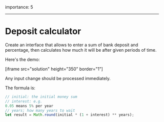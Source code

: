 importance: 5

---

# Deposit calculator

Create an interface that allows to enter a sum of bank deposit and percentage, then calculates how much it will be after given periods of time.

Here's the demo:

[iframe src="solution" height="350" border="1"]

Any input change should be processed immediately.

The formula is:
```js
// initial: the initial money sum
// interest: e.g.
0.05 means 5% per year
// years: how many years to wait
let result = Math.round(initial * (1 + interest) ** years);
```
